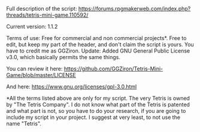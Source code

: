 Full description of the script: https://forums.rpgmakerweb.com/index.php?threads/tetris-mini-game.110592/ 

Current version: 1.1.2

Terms of use: Free for commercial and non commercial projects*. 
Free to edit, but keep my part of the header, and don't claim the script is yours. 
You have to credit me as GGZiron. 
Update: Added GNU General Public License v3.0, which basically permits the same things.

You can review it here: https://github.com/GGZiron/Tetris-Mini-Game/blob/master/LICENSE

And here: https://www.gnu.org/licenses/gpl-3.0.html

*All the terms listed above are only for my script. The very Tetris is owned
by "The Tetris Company". I do not know what part of the Tetris is patented and what part is not, so you have to do your research, if you are going to include my script in your project. I suggest at very least, to not use the name "Tetris".

